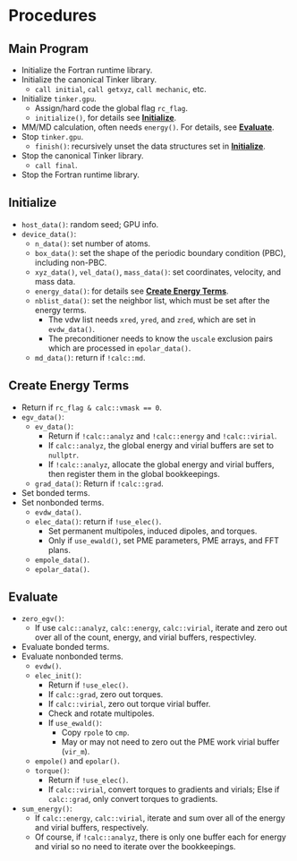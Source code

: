 # Procedures


## Main Program
   - Initialize the Fortran runtime library.
   - Initialize the canonical Tinker library.
      - `call initial`, `call getxyz`, `call mechanic`, etc.
   - Initialize `tinker.gpu`.
      - Assign/hard code the global flag `rc_flag`.
      - `initialize()`, for details see [**Initialize**](#ctor).
   - MM/MD calculation, often needs `energy()`.
     For details, see [**Evaluate**](#evaleng).
   - Stop `tinker.gpu`.
      - `finish()`: recursively unset the data structures
        set in [**Initialize**](#ctor).
   - Stop the canonical Tinker library.
      - `call final`.
   - Stop the Fortran runtime library.


<a name='ctor'></a>
## Initialize
   - `host_data()`: random seed; GPU info.
   - `device_data()`:
      - `n_data()`: set number of atoms.
      - `box_data()`: set the shape of the periodic boundary condition (PBC),
         including non-PBC.
      - `xyz_data()`, `vel_data()`, `mass_data()`: set coordinates,
         velocity, and mass data.
      - `energy_data()`: for details see
         [**Create Energy Terms**](#ctoreng).
      - `nblist_data()`: set the neighbor list, which must be set after
         the energy terms.
         - The vdw list needs `xred`, `yred`, and `zred`, which are set
           in `evdw_data()`.
         - The preconditioner needs to know the `uscale` exclusion pairs
           which are processed in `epolar_data()`.
      - `md_data()`: return if `!calc::md`.


<a name='ctoreng'></a>
## Create Energy Terms
   - Return if `rc_flag & calc::vmask == 0`.
   - `egv_data()`:
      - `ev_data()`:
         - Return if `!calc::analyz` and `!calc::energy` and `!calc::virial`.
         - If `calc::analyz`, the global energy and virial buffers are set to
           `nullptr`.
         - If `!calc::analyz`, allocate the global energy and virial buffers,
           then register them in the global bookkeepings.
      - `grad_data()`: Return if `!calc::grad`.
   - Set bonded terms.
   - Set nonbonded terms.
      - `evdw_data()`.
      - `elec_data()`: return if `!use_elec()`.
         - Set permanent multipoles, induced dipoles, and torques.
         - Only if `use_ewald()`, set PME parameters, PME arrays,
           and FFT plans.
      - `empole_data()`.
      - `epolar_data()`.


<a name='evaleng'></a>
## Evaluate
   - `zero_egv()`:
      - If use `calc::analyz`, `calc::energy`, `calc::virial`, iterate and
        zero out over all of the count, energy, and virial buffers,
        respectivley.
   - Evaluate bonded terms.
   - Evaluate nonbonded terms.
      - `evdw()`.
      - `elec_init()`:
         - Return if `!use_elec()`.
         - If `calc::grad`, zero out torques.
         - If `calc::virial`, zero out torque virial buffer.
         - Check and rotate multipoles.
         - If `use_ewald()`:
            - Copy `rpole` to `cmp`.
            - May or may not need to zero out the PME work virial buffer
              (`vir_m`).
      - `empole()` and `epolar()`.
      - `torque()`:
         - Return if `!use_elec()`.
         - If `calc::virial`, convert torques to gradients and virials;
           Else if `calc::grad`, only convert torques to gradients.
   - `sum_energy()`:
      - If `calc::energy`, `calc::virial`, iterate and sum over all of the
        energy and virial buffers, respectively.
      - Of course, if `!calc::analyz`, there is only one buffer each for
        energy and virial so no need to iterate over the bookkeepings.

